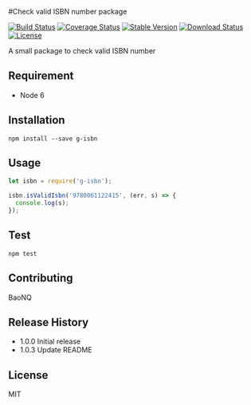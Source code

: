 #Check valid ISBN number package

[![Build Status](https://travis-ci.org/quocbaost1890/isbn.svg?branch=master)](https://travis-ci.org/quocbaost1890/isbn)
[![Coverage Status](https://coveralls.io/repos/github/quocbaost1890/isbn/badge.svg)](https://coveralls.io/github/quocbaost1890/isbn)
[![Stable Version](https://img.shields.io/npm/v/g-isbn.svg)](https://www.npmjs.com/package/g-isbn)
[![Download Status](https://img.shields.io/npm/dt/g-isbn.svg)](https://www.npmjs.com/package/g-isbn)
[![License](https://img.shields.io/github/license/quocbaost1890/isbn.svg)](https://github.com/quocbaost1890/isbn/blob/master/LICENSE)

A small package to check valid ISBN number

## Requirement

* Node 6

## Installation

`npm install --save g-isbn`

## Usage
```javascript
let isbn = require('g-isbn');

isbn.isValidIsbn('9780061122415', (err, s) => {
  console.log(s);
});
```

## Test

`npm test`

## Contributing

BaoNQ

## Release History

* 1.0.0 Initial release
* 1.0.3 Update README

## License

MIT
